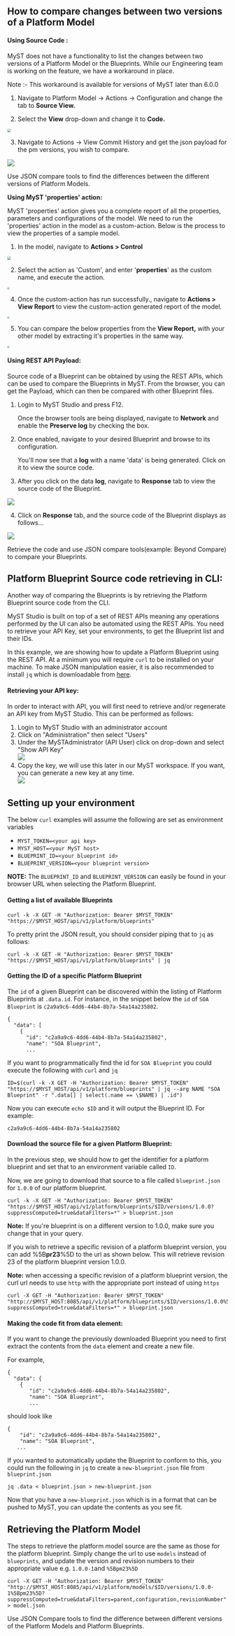 ## How to compare changes between two versions of a Platform Model

#### **Using Source Code :**

MyST does not have a functionality to list the changes between two versions of a Platform Model or the Blueprints. While our Engineering team is working on the feature, we have a workaround in place.

Note :- This workaround is available for versions of MyST later than 6.0.0



1. Navigate to Platform Model -> Actions -> Configuration and change the tab to **Source View.**

2. Select the **View** drop-down and change it to **Code.**

<img src="img/Compare-source-view.PNG" style="zoom: 50%;" />

3. Navigate to Actions -> View Commit History and get the json payload for the pm versions, you wish to compare.

![](img/compare-view-commit.PNG)

Use JSON compare tools to find the differences between the different versions of Platform Models. 



**Using MyST 'properties' action:**

MyST 'properties' action gives you a complete report of all the properties, parameters and configurations of the model. We need to run the 'properties' action in the model as a custom-action. Below is the process to view the properties of a sample model.

1. In the model, navigate to **Actions > Control**

<img src="img/compare-model-action.png" style="zoom:50%;" />



2. Select the action as 'Custom', and enter '**properties**' as the custom name, and execute the action.

<img src="img/compare-model-custom-action.png" style="zoom: 33%;" />



4. Once the custom-action has run successfully., navigate to **Actions > View Report** to view the custom-action generated report of the model.

<img src="img/compare-model-report.png" style="zoom:33%;" />



5. You can compare the below properties from the **View Report,** with your other model by extracting it's properties in the same way.

<img src="img/compare-model-view-report.png" style="zoom:33%;" />



#### Using REST API Payload:

Source code of a Blueprint can be obtained by using the REST APIs, which can be used to compare the Blueprints in MyST. From the browser, you can get the Payload, which can then be compared with other Blueprint files.

1. Login to MyST Studio and press F12.

   Once the browser tools are being displayed, navigate to **Network** and enable the **Preserve log**  by checking the box.

2. Once enabled, navigate to your desired Blueprint and browse to its configuration.

   You'll now see that a **log** with a name 'data' is being generated. Click on it to view the source code.

3. After you click on the data **log**, navigate to **Response** tab to view the source code of the Blueprint.

![](img/compare-network-data.png)



4. Click on **Response** tab, and the source code of the Blueprint displays as follows...

![](img/compare-response-sourcecode.png)

Retrieve the code and use JSON compare tools(example: Beyond Compare) to compare your Blueprints.



## Platform Blueprint Source code retrieving in CLI:

Another way of comparing the Blueprints is by retrieving the Platform Blueprint source code from the CLI.

MyST Studio is built on top of a set of REST APIs meaning any operations performed by the UI can also be automated using the REST APIs. You need to retrieve your API Key, set your environments, to get the Blueprint list and their IDs.

In this example, we are showing how to update a Platform Blueprint using the REST API. At a minimum you will require `curl` to be installed on your machine. To make JSON manipulation easier, it is also recommended to install `jq` which is downloadable from [here](https://stedolan.github.io/jq/download/).

#### Retrieving your API key:

In order to interact with API, you will first need to retrieve and/or regenerate an API key from MyST Studio. This can be performed as follows:  

1. Login to MyST Studio with an administrator account  
2. Click on "Administration" then select "Users"  
3. Under the MySTAdministrator \(API User\) click on drop-down and select "Show API Key"  
   ![](img/howto-patch-rollstart-1.show-api-key.png)  
4. Copy the key, we will use this later in our MyST workspace. If you want, you can generate a new key at any time.  
   ![](img/howto-patch-rollstart-2.api-key-view.png)

## Setting up your environment

The below `curl` examples will assume the following are set as environment variables

- `MYST_TOKEN=<your api key>`
- `MYST_HOST=<your MyST host>`
- `BLUEPRINT_ID=<your blueprint id>`
- `BLUEPRINT_VERSION=<your blueprint version>`

**NOTE:** The `BLUEPRINT_ID` and `BLUEPRINT_VERSION` can easily be found in your browser URL when selecting the Platform Blueprint.

#### Getting a list of available Blueprints

`curl -k -X GET -H "Authorization: Bearer $MYST_TOKEN"  "https://$MYST_HOST/api/v1/platform/blueprints"`

To pretty print the JSON result, you should consider piping that to `jq` as follows:

`curl -k -X GET -H "Authorization: Bearer $MYST_TOKEN"  "https://$MYST_HOST/api/v1/platform/blueprints" | jq`

#### Getting the ID of a specific Platform Blueprint

The `id` of a given Blueprint can be discovered within the listing of Platform Blueprints at `.data.id`. For instance, in the snippet below the `id` of `SOA Blueprint` is `c2a9a9c6-4dd6-44b4-8b7a-54a14a235802`.

```
{
  "data": [
    {
      "id": "c2a9a9c6-4dd6-44b4-8b7a-54a14a235802",
      "name": "SOA Blueprint",
      ...
```

If you want to programmatically find the id for `SOA Blueprint` you could execute the following with `curl` and `jq`

```
ID=$(curl -k -X GET -H "Authorization: Bearer $MYST_TOKEN"  "https://$MYST_HOST/api/v1/platform/blueprints" | jq --arg NAME "SOA Blueprint" -r ".data[] | select(.name == \$NAME) | .id")
```

Now you can execute `echo $ID` and it will output the Blueprint ID. For example:

`c2a9a9c6-4dd6-44b4-8b7a-54a14a235802`

#### Download the source file for a given Platform Blueprint:

In the previous step, we should how to get the identifier for a platform blueprint and set that to an environment variable called `ID`.

Now, we are going to download that source to a file called `blueprint.json` for `1.0.0` of our platform blueprint.

```
curl -k -X GET -H "Authorization: Bearer $MYST_TOKEN"  "https://$MYST_HOST/api/v1/platform/blueprints/$ID/versions/1.0.0?suppressComputed=true&dataFilters=*" > blueprint.json
```

**Note:** If you're blueprint is on a different version to 1.0.0, make sure you change that in your query.

If you wish to retrieve a specific revision of a platform blueprint version, you can add %5B**pr23**%5D to the url as shown below. This will retrieve revision 23 of the platform blueprint version 1.0.0.

**Note:** when accessing a specific revision of  a platform blueprint version, the curl url needs to use `http` with the appropriate port instead of using `https`

```
curl -X GET -H "Authorization: Bearer $MYST_TOKEN"  "http://$MYST_HOST:8085/api/v1/platform/blueprints/$ID/versions/1.0.0%5Bpr23%5D?suppressComputed=true&dataFilters=*" > blueprint.json
```

#### Making the code fit from data element:

If you want to change the previously downloaded Blueprint you need to first extract the contents from the `data` element and create a new file.

For example,

```
{
  "data": {
    {
       "id": "c2a9a9c6-4dd6-44b4-8b7a-54a14a235802",
       "name": "SOA Blueprint",
       ...
```

should look like

```
{
    "id": "c2a9a9c6-4dd6-44b4-8b7a-54a14a235802",
    "name": "SOA Blueprint",
   ...
```

If you wanted to automatically update the Blueprint to conform to this, you could run the following in `jq` to create a `new-blueprint.json` file from `blueprint.json`

```
jq .data < blueprint.json > new-blueprint.json
```

Now that you have a `new-blueprint.json` which is in a format that can be pushed to MyST, you can update the contents as you see fit.



## Retrieving the Platform Model

The steps to retrieve the platform model source are the same as those for the platform blueprint. Simply change the url to use `models` instead of `blueprints`, and update the version and revision numbers to their appropriate value e.g. `1.0.0-1`and `%5Bpm23%5D`

```
curl -X GET -H "Authorization: Bearer $MYST_TOKEN"  "http://$MYST_HOST:8085/api/v1/platform/models/$ID/versions/1.0.0-1%5Bpm23%5D?suppressComputed=true&dataFilters=parent,configuration,revisionNumber" > model.json
```

Use JSON Compare tools to find the difference between different versions of the Platform Models and Platform Blueprints.